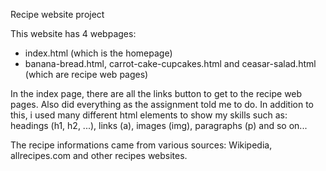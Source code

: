 Recipe website project

This website has 4 webpages:
- index.html (which is the homepage)
- banana-bread.html, carrot-cake-cupcakes.html and ceasar-salad.html (which are recipe web pages)

In the index page, there are all the links button to get to the recipe web pages. Also did everything as the assignment told me to do. In addition to this, i used many different html elements to show my skills such as: headings (h1, h2, ...), links (a), images (img), paragraphs (p) and so on...

The recipe informations came from various sources: Wikipedia, allrecipes.com and other recipes websites.